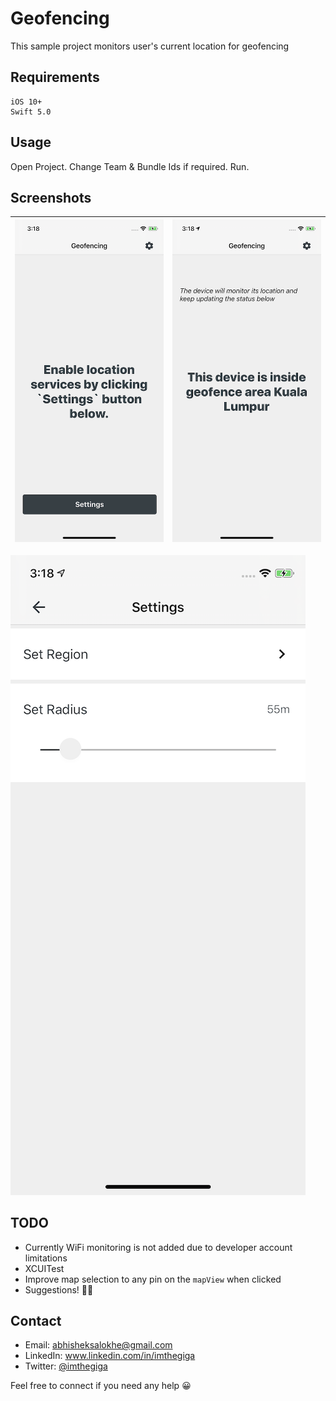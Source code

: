 # Geofencing
This sample project monitors user's current location for geofencing


Requirements
------
```
iOS 10+
Swift 5.0
```


Usage
------
Open Project.
Change Team & Bundle Ids if required.
Run.


Screenshots
------
|![1](https://github.com/imthegiga/geofencing/blob/master/Screenshots/1.PNG)|![2](https://github.com/imthegiga/geofencing/blob/master/Screenshots/2.PNG)
|:---:|:---:|
![3](https://github.com/imthegiga/geofencing/blob/master/Screenshots/3.PNG)


TODO
------
* Currently WiFi monitoring is not added due to developer account limitations
* XCUITest
* Improve map selection to any pin on the `mapView` when clicked
* Suggestions! ✌🏻


Contact
------
* Email: abhisheksalokhe@gmail.com
* LinkedIn: www.linkedin.com/in/imthegiga
* Twitter: [@imthegiga](https://twitter.com/imthegiga)

Feel free to connect if you need any help 😀
